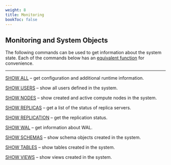 ```yaml
---
weight: 8
title: Monitoring
bookToc: false
---
```


## Monitoring and System Objects

The following commands can be used to get information about the system state. Each of the commands
below has an [equivalent function](/docs/sql/functions/system) for convenience.

---

[SHOW ALL](/docs/configuration/show) – get configuration and additional runtime information.

[SHOW USERS](/docs/users/show) – show all users defined in the system.

[SHOW NODES](/docs/cluster/show) – show created and active compute nodes in the system.

[SHOW REPLICAS](/docs/repl/show_replicas) – get a list of the status of replica servers.

[SHOW REPLICATION](/docs/repl/show) – get the replication status.

[SHOW WAL](/docs/storage/show) – get information about WAL.

[SHOW SCHEMAS](/docs/sql/ddl/schemas/show) – show schema objects created in the system.

[SHOW TABLES](/docs/sql/ddl/tables/show) – show tables created in the system.

[SHOW VIEWS](/docs/sql/ddl/views/show) – show views created in the system.

